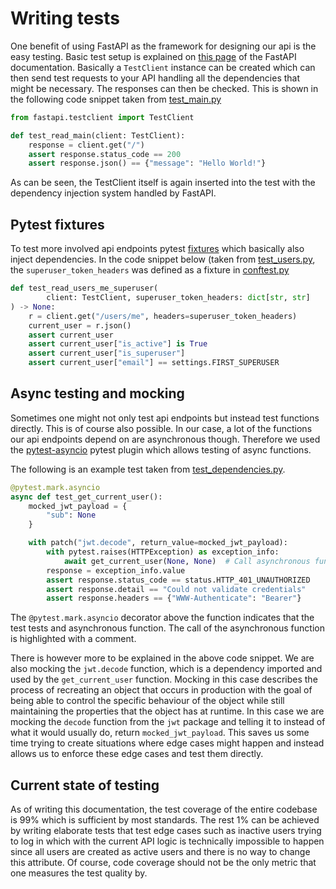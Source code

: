# Writing tests

One benefit of using FastAPI as the framework for designing our api is the easy testing. Basic test setup is explained on [this page](https://fastapi.tiangolo.com/tutorial/testing/) of the FastAPI documentation. Basically a `TestClient` instance can be created which can then send test requests to your API handling all the dependencies that might be necessary. The responses can then be checked. This is shown in the following code snippet taken from [test_main.py](../../app/tests/api/test_main.py)

```python
from fastapi.testclient import TestClient

def test_read_main(client: TestClient):
    response = client.get("/")
    assert response.status_code == 200
    assert response.json() == {"message": "Hello World!"}
```
As can be seen, the TestClient itself is again inserted into the test with the dependency injection system handled by FastAPI.

## Pytest fixtures

To test more involved api endpoints pytest [fixtures](https://docs.pytest.org/en/stable/explanation/fixtures.html) which basically also inject dependencies. In the code snippet below (taken from [test_users.py](../../app/tests/api/routers/test_users.py), the `superuser_token_headers` was defined as a fixture in [conftest.py](../../app/tests/conftest.py)

```python
def test_read_users_me_superuser(
        client: TestClient, superuser_token_headers: dict[str, str]
) -> None:
    r = client.get("/users/me", headers=superuser_token_headers)
    current_user = r.json()
    assert current_user
    assert current_user["is_active"] is True
    assert current_user["is_superuser"]
    assert current_user["email"] == settings.FIRST_SUPERUSER
```

## Async testing and mocking

Sometimes one might not only test api endpoints but instead test functions directly. This is of course also possible. In our case, a lot of the functions our api endpoints depend on are asynchronous though. Therefore we used the [pytest-asyncio](https://github.com/pytest-dev/pytest-asyncio) pytest plugin which allows testing of async functions.

The following is an example test taken from [test_dependencies.py](../../app/tests/api/test_dependencies.py).

```python
@pytest.mark.asyncio
async def test_get_current_user():
    mocked_jwt_payload = {
        "sub": None
    }

    with patch("jwt.decode", return_value=mocked_jwt_payload):
        with pytest.raises(HTTPException) as exception_info:
            await get_current_user(None, None)  # Call asynchronous function
        response = exception_info.value
        assert response.status_code == status.HTTP_401_UNAUTHORIZED
        assert response.detail == "Could not validate credentials"
        assert response.headers == {"WWW-Authenticate": "Bearer"}
```

The `@pytest.mark.asyncio` decorator above the function indicates that the test tests and asynchronous function. The call of the asynchronous function is highlighted with a comment.

There is however more to be explained in the above code snippet. We are also mocking the `jwt.decode` function, which is a dependency imported and used by the `get_current_user` function. Mocking in this case describes the process of recreating an object that occurs in production with the goal of being able to control the specific behaviour of the object while still maintaining the properties that the object has at runtime. In this case we are mocking the `decode` function from the `jwt` package and telling it to instead of what it would usually do, return `mocked_jwt_payload`. This saves us some time trying to create situations where edge cases might happen and instead allows us to enforce these edge cases and test them directly.

## Current state of testing
As of writing this documentation, the test coverage of the entire codebase is 99% which is sufficient by most standards. The rest 1% can be achieved by writing elaborate tests that test edge cases such as inactive users trying to log in which with the current API logic is technically impossible to happen since all users are created as active users and there is no way to change this attribute. Of course, code coverage should not be the only metric that one measures the test quality by.

